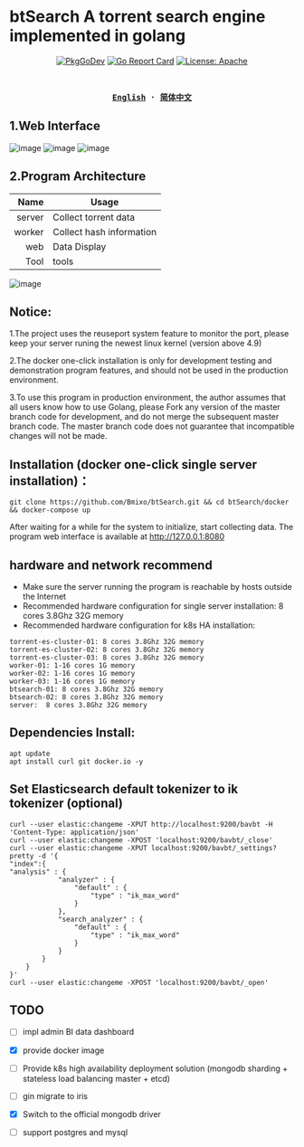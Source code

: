 # btSearch A torrent search engine implemented in golang
<p align="center">
  <a href="https://pkg.go.dev/github.com/Bmixo/btSearch"><img src="https://pkg.go.dev/badge/github.com/Bmixo/btSearch" alt="PkgGoDev"></a>
  <a href="https://goreportcard.com/report/github.com/Bmixo/btSearch"><img src="https://goreportcard.com/badge/github.com/Bmixo/btSearch" alt="Go Report Card"></a>
  <a href="https://github.com/Bmixo/btSearch"><img src="https://img.shields.io/badge/License-Apache-green.svg" alt="License: Apache"></a>
</p>
<br>

<div align="center">
<strong>
<samp>

[English](README.md) · [简体中文](README_CN.md)

</samp>
</strong>
</div>

## 1.Web Interface

![image](https://raw.githubusercontent.com/Bmixo/btSearch/master/example/index_old.png)
![image](https://raw.githubusercontent.com/Bmixo/btSearch/master/example/index.PNG)
![image](https://raw.githubusercontent.com/Bmixo/btSearch/master/example/detail.PNG)

## 2.Program Architecture

Name   |  Usage
|------------:|-----------
server |  Collect torrent data
worker |  Collect hash information
web    |  Data Display
Tool   |  tools

![image](https://raw.githubusercontent.com/Bmixo/btSearch/master/example/framework.png)

## Notice:
1.The project uses the reuseport system feature to monitor the port, please keep your server runing the newest linux kernel (version above 4.9)

2.The docker one-click installation is only for development testing and demonstration program features, and should not be used in the production environment.

3.To use this program in production environment, the author assumes that all users know how to use Golang, please Fork any version of the master branch code for development, and do not merge the subsequent master branch code. The master branch code does not guarantee that incompatible changes will not be made.

## Installation (docker one-click single server installation)：
```
git clone https://github.com/Bmixo/btSearch.git && cd btSearch/docker && docker-compose up 
```
After waiting for a while for the system to initialize, start collecting data. The program web interface is available at http://127.0.0.1:8080

## hardware and network recommend
* Make sure the server running the program is reachable by hosts outside the Internet
* Recommended hardware configuration for single server installation: 8 cores 3.8Ghz 32G memory
* Recommended hardware configuration for k8s HA installation:
```
torrent-es-cluster-01: 8 cores 3.8Ghz 32G memory
torrent-es-cluster-02: 8 cores 3.8Ghz 32G memory
torrent-es-cluster-03: 8 cores 3.8Ghz 32G memory
worker-01: 1-16 cores 1G memory
worker-02: 1-16 cores 1G memory
worker-03: 1-16 cores 1G memory
btsearch-01: 8 cores 3.8Ghz 32G memory
btsearch-02: 8 cores 3.8Ghz 32G memory
server:  8 cores 3.8Ghz 32G memory
```

## Dependencies Install: 
```
apt update
apt install curl git docker.io -y
```



## Set Elasticsearch default tokenizer to ik tokenizer (optional)

```
curl --user elastic:changeme -XPUT http://localhost:9200/bavbt -H 'Content-Type: application/json'
curl --user elastic:changeme -XPOST 'localhost:9200/bavbt/_close'
curl --user elastic:changeme -XPUT localhost:9200/bavbt/_settings?pretty -d '{
"index":{
"analysis" : {
            "analyzer" : {
                "default" : {
                    "type" : "ik_max_word"
                }
            },
			"search_analyzer" : {
                "default" : {
                    "type" : "ik_max_word"
                }
            }
        }
    }
}'
curl --user elastic:changeme -XPOST 'localhost:9200/bavbt/_open'
```

## TODO

- [ ] impl admin BI data dashboard
- [x] provide docker image
- [ ] Provide k8s high availability deployment solution (mongodb sharding + stateless load balancing master + etcd)
- [ ] gin migrate to iris
- [x] Switch to the official mongodb driver
- [ ] support postgres and mysql






